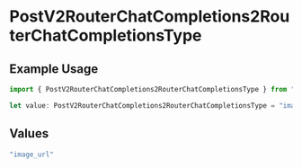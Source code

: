# PostV2RouterChatCompletions2RouterChatCompletionsType

## Example Usage

```typescript
import { PostV2RouterChatCompletions2RouterChatCompletionsType } from "orq-poc-typescript/models/operations";

let value: PostV2RouterChatCompletions2RouterChatCompletionsType = "image_url";
```

## Values

```typescript
"image_url"
```